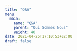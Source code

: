 ```yaml
---
title: "Q&A"
menu:
  main:
    name: "Q&A"
    parent: "Qui Sommes Nous"
    weight: 40
date: 2021-04-25T17:10:53+02:00
draft: false
---
```


